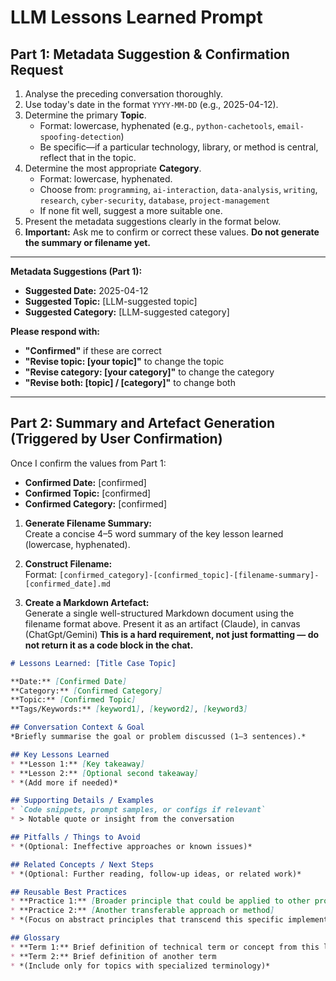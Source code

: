 # LLM Lessons Learned Prompt

## Part 1: Metadata Suggestion & Confirmation Request

1. Analyse the preceding conversation thoroughly.  
2. Use today's date in the format `YYYY-MM-DD` (e.g., 2025-04-12).
3. Determine the primary **Topic**.  
   - Format: lowercase, hyphenated (e.g., `python-cachetools`, `email-spoofing-detection`)  
   - Be specific—if a particular technology, library, or method is central, reflect that in the topic.
4. Determine the most appropriate **Category**.  
   - Format: lowercase, hyphenated.  
   - Choose from: `programming`, `ai-interaction`, `data-analysis`, `writing`, `research`, `cyber-security`, `database`, `project-management`  
   - If none fit well, suggest a more suitable one.
5. Present the metadata suggestions clearly in the format below.
6. **Important:** Ask me to confirm or correct these values. **Do not generate the summary or filename yet.**

---

**Metadata Suggestions (Part 1):**

- **Suggested Date:** 2025-04-12  
- **Suggested Topic:** [LLM-suggested topic]  
- **Suggested Category:** [LLM-suggested category]  

**Please respond with:**
- **"Confirmed"** if these are correct
- **"Revise topic: [your topic]"** to change the topic
- **"Revise category: [your category]"** to change the category
- **"Revise both: [topic] / [category]"** to change both

---

## Part 2: Summary and Artefact Generation (Triggered by User Confirmation)

Once I confirm the values from Part 1:

- **Confirmed Date:** [confirmed]  
- **Confirmed Topic:** [confirmed]  
- **Confirmed Category:** [confirmed]

1. **Generate Filename Summary:**  
   Create a concise 4–5 word summary of the key lesson learned (lowercase, hyphenated).

2. **Construct Filename:**  
   Format: `[confirmed_category]-[confirmed_topic]-[filename-summary]-[confirmed_date].md`

3. **Create a Markdown Artefact:**  
   Generate a single well-structured Markdown document using the filename format above. Present it as an artifact (Claude), in canvas (ChatGpt/Gemini)
   **This is a hard requirement, not just formatting — do not return it as a code block in the chat.**

```markdown
# Lessons Learned: [Title Case Topic]

**Date:** [Confirmed Date]  
**Category:** [Confirmed Category]  
**Topic:** [Confirmed Topic]  
**Tags/Keywords:** [keyword1], [keyword2], [keyword3]

## Conversation Context & Goal
*Briefly summarise the goal or problem discussed (1–3 sentences).*

## Key Lessons Learned
* **Lesson 1:** [Key takeaway]  
* **Lesson 2:** [Optional second takeaway]  
* *(Add more if needed)*

## Supporting Details / Examples
* `Code snippets, prompt samples, or configs if relevant`  
* > Notable quote or insight from the conversation

## Pitfalls / Things to Avoid
* *(Optional: Ineffective approaches or known issues)*

## Related Concepts / Next Steps
* *(Optional: Further reading, follow-up ideas, or related work)*

## Reusable Best Practices
* **Practice 1:** [Broader principle that could be applied to other projects in this category]
* **Practice 2:** [Another transferable approach or method]
* *(Focus on abstract principles that transcend this specific implementation)*

## Glossary
* **Term 1:** Brief definition of technical term or concept from this lesson
* **Term 2:** Brief definition of another term
* *(Include only for topics with specialized terminology)*
```
